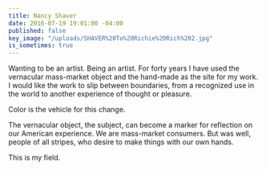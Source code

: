 ```yaml
---
title: Nancy Shaver
date: 2016-07-19 19:01:00 -04:00
published: false
key_image: "/uploads/SHAVER%20To%20Richie%20Rich%202.jpg"
is_sometimes: true
---
```


Wanting to be an artist. Being an artist. For forty years I have used the vernacular mass-market object and the hand-made as the site for my work. I would like the work to slip between boundaries, from a recognized use in the world to another experience of thought or pleasure.

Color is the vehicle for this change.

The vernacular object, the subject, can become a marker for reflection on our American experience. We are mass-market consumers. But was well, people of all stripes, who desire to make things with our own hands.

This is my field.